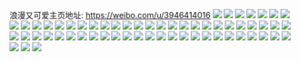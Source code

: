 浪漫又可爱主页地址: https://weibo.com/u/3946414016 
![](https://wx4.sinaimg.cn/mw2000/eb397fc0ly1h9ijxvn2lcj22c02c04qq.jpg) 
![](https://wx4.sinaimg.cn/mw2000/eb397fc0ly1h9ijxwxim3j22c02c07wi.jpg) 
![](https://wx4.sinaimg.cn/mw2000/eb397fc0ly1h9ijxzju62j22c02c01ky.jpg) 
![](https://wx4.sinaimg.cn/mw2000/eb397fc0ly1h9ijy1hyvsj21sc1scb29.jpg) 
![](https://wx4.sinaimg.cn/mw2000/eb397fc0ly1h9ghhmk7xrj22c0340npe.jpg) 
![](https://wx4.sinaimg.cn/mw2000/eb397fc0ly1h9ghhy0ylvj22c0340hdu.jpg) 
![](https://wx4.sinaimg.cn/mw2000/eb397fc0ly1h9ghibyby5j22c0340b2a.jpg) 
![](https://wx4.sinaimg.cn/mw2000/eb397fc0ly1h9ghj2hlp1j22c03404qr.jpg) 
![](https://wx4.sinaimg.cn/mw2000/eb397fc0ly1h9ghl3nibtj22c02c07wi.jpg) 
![](https://wx4.sinaimg.cn/mw2000/eb397fc0ly1h9ghhd3lunj22c0340u10.jpg) 
![](https://wx4.sinaimg.cn/mw2000/eb397fc0ly1h9ghkmhtwuj22c03407wj.jpg) 
![](https://wx4.sinaimg.cn/mw2000/eb397fc0ly1h9ghkhphuxj22c0340kjo.jpg) 
![](https://wx4.sinaimg.cn/mw2000/eb397fc0ly1h9ghkq6d8bj22c02c0qv5.jpg) 
![](https://wx4.sinaimg.cn/mw2000/eb397fc0ly1h8y1mclj3yj22c03404qr.jpg) 
![](https://wx4.sinaimg.cn/mw2000/eb397fc0ly1h8y1ldvnj0j22c0340hdu.jpg) 
![](https://wx4.sinaimg.cn/mw2000/eb397fc0ly1h8y1mfsg8qj21ra2cgu0x.jpg) 
![](https://wx4.sinaimg.cn/mw2000/eb397fc0ly1h8y1mkkyp4j22c0340x6q.jpg) 
![](https://wx4.sinaimg.cn/mw2000/eb397fc0ly1h8y1motbpxj22262qwkjm.jpg) 
![](https://wx4.sinaimg.cn/mw2000/eb397fc0ly1h8y1msr603j22c0340u0y.jpg) 
![](https://wx4.sinaimg.cn/mw2000/eb397fc0ly1h88hj7qktfj22c0340kjn.jpg) 
![](https://wx4.sinaimg.cn/mw2000/eb397fc0ly1h88hl2eppfj23402c04qr.jpg) 
![](https://wx4.sinaimg.cn/mw2000/eb397fc0ly1h88hl0jxelj22c0340kjm.jpg) 
![](https://wx4.sinaimg.cn/mw2000/eb397fc0ly1h88hm76eeuj23402c01kz.jpg) 
![](https://wx4.sinaimg.cn/mw2000/eb397fc0ly1h88hl89z3ij23402c0hdv.jpg) 
![](https://wx4.sinaimg.cn/mw2000/eb397fc0ly1h88hl9wyo6j23402c07wj.jpg) 
![](https://wx4.sinaimg.cn/mw2000/eb397fc0ly1h88hlaaqqfj20d30d30t5.jpg) 
![](https://wx4.sinaimg.cn/mw2000/eb397fc0ly1h8800jbdq1j2287340kjl.jpg) 
![](https://wx4.sinaimg.cn/mw2000/eb397fc0ly1h85yosjzetj20n00zlgsf.jpg) 
![](https://wx4.sinaimg.cn/mw2000/eb397fc0ly1h85yp044rzj23402c07wj.jpg) 
![](https://wx4.sinaimg.cn/mw2000/eb397fc0ly1h85yoyh9prj23402c01l0.jpg) 
![](https://wx4.sinaimg.cn/mw2000/eb397fc0ly1h85yp1ijvjj23402c07wj.jpg) 
![](https://wx4.sinaimg.cn/mw2000/eb397fc0ly1h71sa9ogqej23402c0u0z.jpg) 
![](https://wx4.sinaimg.cn/mw2000/eb397fc0ly1h71sa7s0lbj22c0340tq9.jpg) 
![](https://wx4.sinaimg.cn/mw2000/eb397fc0gy1h6vymtrierj212m0n0152.jpg) 
![](https://wx4.sinaimg.cn/mw2000/eb397fc0gy1h6vyn3me9wj20n00f7jtd.jpg) 
![](https://wx4.sinaimg.cn/mw2000/eb397fc0gy1h6vymqjohdj20mz0z7gqe.jpg) 
![](https://wx4.sinaimg.cn/mw2000/eb397fc0gy1h6vymracw3j20mz0ycdlj.jpg) 
![](https://wx4.sinaimg.cn/mw2000/eb397fc0gy1h6vympkq0fj20mz0fbq5x.jpg) 
![](https://wx4.sinaimg.cn/mw2000/eb397fc0gy1h6vymscybaj21hc0zk76h.jpg) 
![](https://wx4.sinaimg.cn/mw2000/eb397fc0gy1h6vymrpsq5j21hc0zkdh2.jpg) 
![](https://wx4.sinaimg.cn/mw2000/eb397fc0gy1h6vyp0fbbbj20n00f1q7o.jpg) 
![](https://wx4.sinaimg.cn/mw2000/eb397fc0gy1h6vymve96bj20n00f479b.jpg) 
![](https://wx4.sinaimg.cn/mw2000/eb397fc0gy1h6vyn02rl6j20n00f6tez.jpg) 
![](https://wx4.sinaimg.cn/mw2000/eb397fc0gy1h6vyn2yge6j23402c04qq.jpg) 
![](https://wx4.sinaimg.cn/mw2000/eb397fc0gy1h6vyn61wsej20n00f8dgi.jpg) 
![](https://wx4.sinaimg.cn/mw2000/eb397fc0ly1h5xal6kg3hj21sc2dsdp0.jpg) 
![](https://wx4.sinaimg.cn/mw2000/eb397fc0ly1h50f72cvmkj22c03401kz.jpg) 
![](https://wx4.sinaimg.cn/mw2000/eb397fc0ly1h50f6ug1vyj223x2na4qq.jpg) 
![](https://wx4.sinaimg.cn/mw2000/eb397fc0ly1h4i4tg8rt5j22c0340hdx.jpg) 
![](https://wx4.sinaimg.cn/mw2000/eb397fc0ly1h4i4twj1qij22c02c0e83.jpg) 
![](https://wx4.sinaimg.cn/mw2000/eb397fc0ly1h4i4t3le3hj22c0340b2e.jpg) 
![](https://wx4.sinaimg.cn/mw2000/eb397fc0ly1h4i4u3lfdrj22yw2c0qv6.jpg) 
![](https://wx4.sinaimg.cn/mw2000/eb397fc0ly1h4i4sp9sr4j22c03404qt.jpg) 
![](https://wx4.sinaimg.cn/mw2000/eb397fc0ly1h4i4u5ku9mj20u011z7nv.jpg) 
![](https://wx4.sinaimg.cn/mw2000/eb397fc0ly1h4i4tohyy6j21s035sqv6.jpg) 
![](https://wx4.sinaimg.cn/mw2000/eb397fc0ly1h4i4ue5vmpj23402c0b2b.jpg) 
![](https://wx4.sinaimg.cn/mw2000/eb397fc0ly1h4i4scxxwbj20u0280ng7.jpg) 
![](https://wx4.sinaimg.cn/mw2000/eb397fc0ly1h3peaswousj22c02c0npd.jpg) 
![](https://wx4.sinaimg.cn/mw2000/eb397fc0ly1h3pg58k2ulj22a935su0z.jpg) 
![](https://wx4.sinaimg.cn/mw2000/eb397fc0ly1h3pg5a5nxxj22c0340b2a.jpg) 

